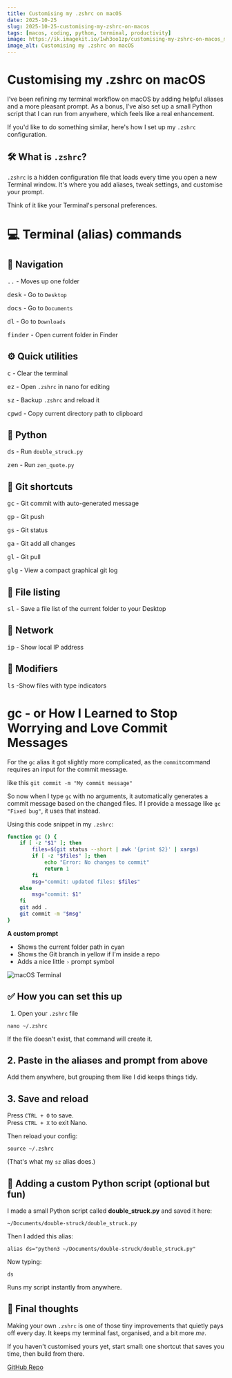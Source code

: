 ```yaml
---
title: Customising my .zshrc on macOS
date: 2025-10-25
slug: 2025-10-25-customising-my-zshrc-on-macos
tags: [macos, coding, python, terminal, productivity]
image: https://ik.imagekit.io/1wh3oo1zp/customising-my-zshrc-on-macos_mgdWuCAPK
image_alt: Customising my .zshrc on macOS
---
```


# Customising my .zshrc on macOS

I’ve been refining my terminal workflow on macOS by adding helpful aliases and a more pleasant prompt. As a bonus, I’ve also set up a small Python script that I can run from anywhere, which feels like a real enhancement.


If you'd like to do something similar, here's how I set up my `.zshrc` configuration.

## 🛠️ What is `.zshrc`?

`.zshrc` is a hidden configuration file that loads every time you open a new Terminal window. It's where you add aliases, tweak settings, and customise your prompt.

Think of it like your Terminal's personal preferences.

# 💻 Terminal (alias) commands

## 🧭 Navigation

<kbd>..</kbd> - Moves up one folder

<kbd>desk</kbd> - Go to `Desktop`

<kbd>docs</kbd> - Go to `Documents`

<kbd>dl</kbd> - Go to `Downloads`

<kbd>finder</kbd> - Open current folder in Finder

## ⚙️ Quick utilities

<kbd>c</kbd> - Clear the terminal

<kbd>ez</kbd> - Open `.zshrc` in nano for editing

<kbd>sz</kbd> - Backup `.zshrc` and reload it

<kbd>cpwd</kbd> - Copy current directory path to clipboard

## 🐍 Python

<kbd>ds</kbd> - Run `double_struck.py`

<kbd>zen</kbd> - Run `zen_quote.py`

## 🧠 Git shortcuts

<kbd>gc</kbd> - Git commit with auto-generated message

<kbd>gp</kbd> - Git push

<kbd>gs</kbd> - Git status

<kbd>ga</kbd> - Git add all changes

<kbd>gl</kbd> - Git pull

<kbd>glg</kbd> - View a compact graphical git log

## 📂 File listing

<kbd>sl</kbd> - Save a file list of the current folder to your Desktop

## 🛜 Network

<kbd>ip</kbd> - Show local IP address

## 🎲 Modifiers

<kbd>ls</kbd> -Show files with type indicators

# gc - or How I Learned to Stop Worrying and Love Commit Messages

For the `gc` alias it got slightly more complicated, as the `commit`command requires an input for the commit message.

like this `git commit -m "My commit message"`

So now when I type `gc` with no arguments, it automatically generates a commit message based on the changed files. If I provide a message like `gc "Fixed bug"`, it uses that instead.

Using this code snippet in my `.zshrc`:

```zsh
function gc () {
    if [ -z "$1" ]; then
        files=$(git status --short | awk '{print $2}' | xargs)
        if [ -z "$files" ]; then
            echo "Error: No changes to commit"
            return 1
        fi
        msg="commit: updated files: $files"
    else
        msg="commit: $1"
    fi
    git add .
    git commit -m "$msg"
}
```

**A custom prompt**

- Shows the current folder path in cyan
- Shows the Git branch in yellow if I'm inside a repo
- Adds a nice little `›` prompt symbol

![macOS Terminal](https://ik.imagekit.io/1wh3oo1zp/terminal_4TnKveg6O?updatedAt=1761419872138)

## ✅ How you can set this up

1. Open your `.zshrc` file

`nano ~/.zshrc`

If the file doesn't exist, that command will create it.

## 2. Paste in the aliases and prompt from above

Add them anywhere, but grouping them like I did keeps things tidy.

## 3. Save and reload

Press `CTRL + O` to save.  
Press `CTRL + X` to exit Nano.

Then reload your config:

`source ~/.zshrc`

(That's what my `sz` alias does.)

## 🐍 Adding a custom Python script (optional but fun)

I made a small Python script called **double_struck.py** and saved it here:

`~/Documents/double-struck/double_struck.py`

Then I added this alias:

`alias ds="python3 ~/Documents/double-struck/double_struck.py"`

Now typing:

`ds`

Runs my script instantly from anywhere.

## 🎯 Final thoughts

Making your own `.zshrc` is one of those tiny improvements that quietly pays off every day. It keeps my terminal fast, organised, and a bit more _me_.

If you haven't customised yours yet, start small: one shortcut that saves you time, then build from there.

[GitHub Repo](https://github.com/Anirog/zshrc)